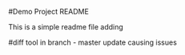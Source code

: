 #Demo Project README

This is a simple readme file adding

#diff tool in branch - master update causing issues